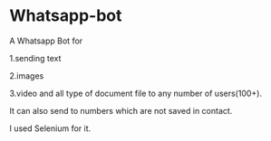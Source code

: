 # Whatsapp-bot
A Whatsapp Bot for

1.sending text

2.images 

3.video and all type of document file to any number of users(100+). 

It can also send to numbers which are not saved in contact. 

I used Selenium for it.
